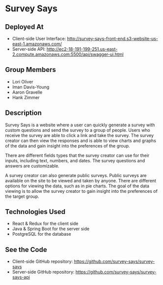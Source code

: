 # Survey Says

## Deployed At

* Client-side User Interface: http://survey-says-front-end.s3-website-us-east-1.amazonaws.com/
* Server-side API: http://ec2-18-191-199-251.us-east-2.compute.amazonaws.com:5500/api/swagger-ui.html

## Group Members

* Lori Oliver
* Iman Davis-Young
* Aaron Gravelle
* Hank Zimmer

## Description

Survey Says is a website where a user can quickly generate a survey with custom questions and send the survey to a group of people. Users who receive the survey are able to click a link and take the survey. The survey creator can then view the responses and is able to view charts and graphs of the data and gain insight into the preferences of the group.

There are different fields types that the survey creator can use for their inputs, including text, numbers, and dates. The survey questions and answers are customizable.

A survey creator can also generate public surveys. Public surveys are available on the site to be viewed and taken by anyone.
There are different options for viewing the data, such as in pie charts. The goal of the data viewing is to allow the survey creator to gain insight into the preferences of the target group.

## Technologies Used

* React & Redux for the client side
* Java & Spring Boot for the server side
* PostgreSQL for the database

## See the Code

* Client-side GitHub repository: https://github.com/survey-says/survey-says
* Server-side GitHub repository: https://github.com/survey-says/survey-says-api